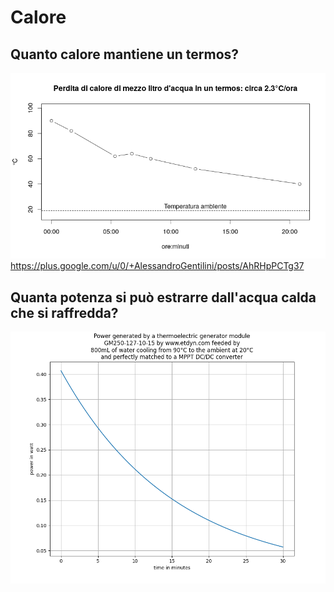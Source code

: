 # Calore 
## Quanto calore mantiene un termos?
![Perdita di calore acqua in thermos](thermos.png)
https://plus.google.com/u/0/+AlessandroGentilini/posts/AhRHpPCTg37
## Quanta potenza si può estrarre dall'acqua calda che si raffredda?
![Power generated by a thermoelecric generator module](thermoelectric.png)
